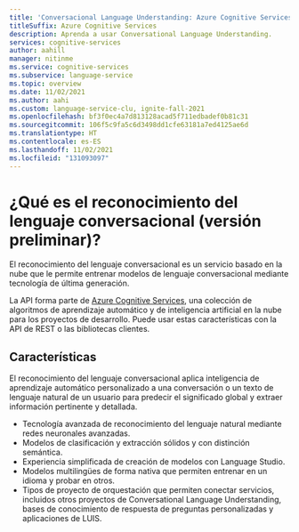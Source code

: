 ```yaml
---
title: 'Conversacional Language Understanding: Azure Cognitive Services'
titleSuffix: Azure Cognitive Services
description: Aprenda a usar Conversational Language Understanding.
services: cognitive-services
author: aahill
manager: nitinme
ms.service: cognitive-services
ms.subservice: language-service
ms.topic: overview
ms.date: 11/02/2021
ms.author: aahi
ms.custom: language-service-clu, ignite-fall-2021
ms.openlocfilehash: bf3f0ec4a7d813128acad5f711edbadef0b81c31
ms.sourcegitcommit: 106f5c9fa5c6d3498dd1cfe63181a7ed4125ae6d
ms.translationtype: HT
ms.contentlocale: es-ES
ms.lasthandoff: 11/02/2021
ms.locfileid: "131093097"
---
```

# <a name="what-is-conversational-language-understanding-preview"></a>¿Qué es el reconocimiento del lenguaje conversacional (versión preliminar)?

El reconocimiento del lenguaje conversacional es un servicio basado en la nube que le permite entrenar modelos de lenguaje conversacional mediante tecnología de última generación. 

La API forma parte de [Azure Cognitive Services](../../index.yml), una colección de algoritmos de aprendizaje automático y de inteligencia artificial en la nube para los proyectos de desarrollo. Puede usar estas características con la API de REST o las bibliotecas clientes.

## <a name="features"></a>Características

El reconocimiento del lenguaje conversacional aplica inteligencia de aprendizaje automático personalizado a una conversación o un texto de lenguaje natural de un usuario para predecir el significado global y extraer información pertinente y detallada.

* Tecnología avanzada de reconocimiento del lenguaje natural mediante redes neuronales avanzadas.
* Modelos de clasificación y extracción sólidos y con distinción semántica.
* Experiencia simplificada de creación de modelos con Language Studio.
* Modelos multilingües de forma nativa que permiten entrenar en un idioma y probar en otros.
* Tipos de proyecto de orquestación que permiten conectar servicios, incluidos otros proyectos de Conversational Language Understanding, bases de conocimiento de respuesta de preguntas personalizadas y aplicaciones de LUIS.
